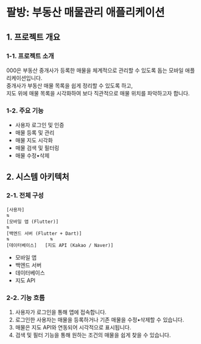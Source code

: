 # 팔방: 부동산 매물관리 애플리케이션

## 1. 프로젝트 개요

### 1-1. 프로젝트 소개
000은 부동산 중개사가 등록한 매물을 체계적으로 관리할 수 있도록 돕는 모바일 애플리케이션입니다.  
중개사가 부동산 매물 목록을 쉽게 정리할 수 있도록 하고,  
지도 위에 매물 목록을 시각화하여 보다 직관적으로 매물 위치를 파악하고자 합니다.

### 1-2. 주요 기능
- 사용자 로그인 및 인증
- 매물 등록 및 관리
- 매물 지도 시각화
- 매물 검색 및 필터링
- 매물 수정•삭제

## 2. 시스템 아키텍처

### 2-1. 전체 구성

    [사용자]  
    ⇅  
    [모바일 앱 (Flutter)]  
    ⇅  
    [백엔드 서버 (Flutter + Dart)]  
    ⇅               ⇅  
    [데이터베이스]   [지도 API (Kakao / Naver)]

- 모바일 앱
- 백엔드 서버
- 데이터베이스
- 지도 API

### 2-2. 기능 흐름
1. 사용자가 로그인을 통해 앱에 접속합니다.
2. 로그인한 사용자는 매물을 등록하거나 기존 매물을 수정•삭제할 수 있습니다.
3. 매물은 지도 API와 연동되어 시각적으로 표시됩니다.
4. 검색 및 필터 기능을 통해 원하는 조건의 매물을 쉽게 찾을 수 있습니다.